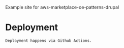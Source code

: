 Example site for aws-marketplace-oe-patterns-drupal

# Deployment
    Deployment happens via Github Actions.
